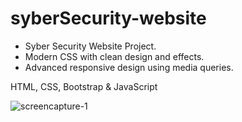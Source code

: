# syberSecurity-website

- Syber Security Website Project.
- Modern CSS with clean design and effects.
- Advanced responsive design using media queries.

HTML, CSS, Bootstrap & JavaScript


![screencapture-1](https://user-images.githubusercontent.com/98217204/150638864-7aed7d01-c53f-4a8e-a216-df924acda067.png)
